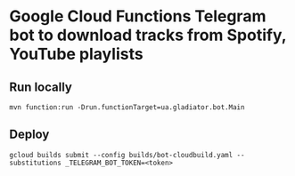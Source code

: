 # Google Cloud Functions Telegram bot to download tracks from Spotify, YouTube playlists
## Run locally
```shell
mvn function:run -Drun.functionTarget=ua.gladiator.bot.Main
```
## Deploy
```shell
gcloud builds submit --config builds/bot-cloudbuild.yaml --substitutions _TELEGRAM_BOT_TOKEN=<token>
```